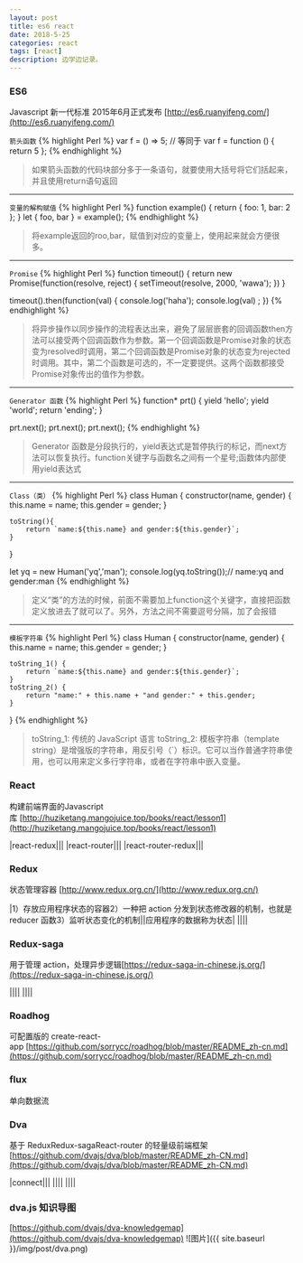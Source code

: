 ```yaml
---
layout: post
title: es6 react
date: 2018-5-25
categories: react
tags: [react]
description: 边学边记录。
---
```


### ES6

Javascript 新一代标准 2015年6月正式发布 [http://es6.ruanyifeng.com/](http://es6.ruanyifeng.com/)

`箭头函数`
{% highlight Perl %}
var f = () => 5;
// 等同于
var f = function () { return 5 };
{% endhighlight %}
> 如果箭头函数的代码块部分多于一条语句，就要使用大括号将它们括起来，并且使用return语句返回
---
`变量的解构赋值`
{% highlight Perl %}
function example() {
	return {
		foo: 1,
		bar: 2
	};
}
let { foo, bar } = example();
{% endhighlight %}
> 将example返回的roo,bar，赋值到对应的变量上，使用起来就会方便很多。
---
`Promise`
{% highlight Perl %}
function timeout() {
	return new Promise(function(resolve, reject) {
	    setTimeout(resolve, 2000, 'wawa');
	})
}

timeout().then(function(val) {
	console.log('haha');
	console.log(val) ;
})
{% endhighlight %}
> 将异步操作以同步操作的流程表达出来，避免了层层嵌套的回调函数then方法可以接受两个回调函数作为参数。第一个回调函数是Promise对象的状态变为resolved时调用，第二个回调函数是Promise对象的状态变为rejected时调用。其中，第二个函数是可选的，不一定要提供。这两个函数都接受Promise对象传出的值作为参数。
---
`Generator 函数`
{% highlight Perl %}
function* prt() {
  yield 'hello';
  yield 'world';
  return 'ending';
}

prt.next();
prt.next();
prt.next();
{% endhighlight %}
> Generator 函数是分段执行的，yield表达式是暂停执行的标记，而next方法可以恢复执行。function关键字与函数名之间有一个星号;函数体内部使用yield表达式
---
`Class（类）`
{% highlight Perl %}
class Human {
    constructor(name, gender) {
        this.name = name;
        this.gender = gender;
    }

    toString(){
        return `name:${this.name} and gender:${this.gender}`;
    }
}

let yq = new Human('yq','man');
console.log(yq.toString());// name:yq and gender:man
{% endhighlight %}
> 定义“类”的方法的时候，前面不需要加上function这个关键字，直接把函数定义放进去了就可以了。另外，方法之间不需要逗号分隔，加了会报错
---
`模板字符串`
{% highlight Perl %}
class Human {
    constructor(name, gender) {
        this.name = name;
        this.gender = gender;
    }

    toString_1() {
        return `name:${this.name} and gender:${this.gender}`;
    }
    toString_2() {
        return "name:" + this.name + "and gender:" + this.gender;
    }
}
{% endhighlight %}
> toString_1: 传统的 JavaScript 语言
> toString_2: 模板字符串（template string）是增强版的字符串，用反引号（`）标识。它可以当作普通字符串使用，也可以用来定义多行字符串，或者在字符串中嵌入变量。

### React

构建前端界面的Javascript库 [http://huziketang.mangojuice.top/books/react/lesson1](http://huziketang.mangojuice.top/books/react/lesson1)

|react-redux|||
|react-router|||
|react-router-redux|||

### Redux

状态管理容器 [http://www.redux.org.cn/](http://www.redux.org.cn/)

|1）存放应用程序状态的容器2）一种把 action 分发到状态修改器的机制，也就是 reducer 函数3）监听状态变化的机制||应用程序的数据称为状态|
||||

### Redux-saga

用于管理 action，处理异步逻辑[https://redux-saga-in-chinese.js.org/](https://redux-saga-in-chinese.js.org/)

||||
||||

### Roadhog

可配置版的 create-react-app [https://github.com/sorrycc/roadhog/blob/master/README_zh-cn.md](https://github.com/sorrycc/roadhog/blob/master/README_zh-cn.md)

### flux

单向数据流

### Dva

基于 ReduxRedux-sagaReact-router 的轻量级前端框架 [https://github.com/dvajs/dva/blob/master/README_zh-CN.md](https://github.com/dvajs/dva/blob/master/README_zh-CN.md)

|connect|||
||||
||||


### dva.js 知识导图

[https://github.com/dvajs/dva-knowledgemap](https://github.com/dvajs/dva-knowledgemap)
![图片]({{ site.baseurl }}/img/post/dva.png)


